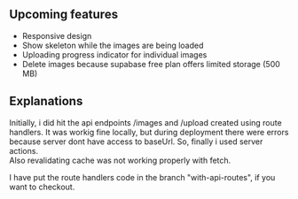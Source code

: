 ## Upcoming features

- Responsive design
- Show skeleton while the images are being loaded
- Uploading progress indicator for individual images
- Delete images because supabase free plan offers limited storage (500 MB)

## Explanations

Initially, i did hit the api endpoints /images and /upload created using route handlers. It was workig fine locally, but during deployment there were errors because server dont have access to baseUrl. So, finally i used server actions.\
Also revalidating cache was not working properly with fetch.

I have put the route handlers code in the branch "with-api-routes", if you want to checkout.
